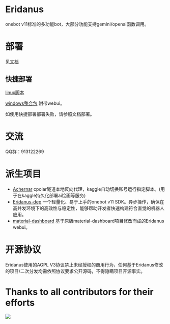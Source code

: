 
# Eridanus
onebot v11标准的多功能bot，大部分功能支持gemini/openai函数调用。

# 部署
见[文档](https://eridanus-doc.netlify.app/)

## 快捷部署
[linux脚本](https://gitee.com/laixi_lingdun/eridanus_deploy)

[windows整合包](https://github.com/avilliai/Eridanus/releases) 附带webui。

如使用快捷部署部署失败，请参照文档部署。
# 交流
QQ群：913122269
# 派生项目
- [Achernar](https://github.com/avilliai/Achernar) cpolar隧道本地反向代理，kaggle自动切换账号运行指定脚本。(用于在kaggle持久化部署ai绘画等服务)
- [Eridanus-dep](https://github.com/avilliai/eridanus-dep) 一个轻量化、易于上手的onebot v11 SDK。异步操作，确保在高并发环境下的高效性与稳定性，能够帮助开发者快速构建符合直觉的机器人应用。
- [material-dashboard](https://github.com/avilliai/material-dashboard) 基于原版material-dashboard项目修改而成的Eridanus webui。
# 开源协议
Eridanus使用的AGPL V3协议禁止未经授权的商用行为，任何基于Eridanus修改的项目/二次分发均需依照协议要求公开源码，不得隐瞒项目开源事实。
# Thanks to all contributors for their efforts

<a href="https://github.com/avilliai/Eridanus/graphs/contributors" target="_blank">
  <img src="https://contrib.rocks/image?repo=avilliai/Eridanus" />
</a>
